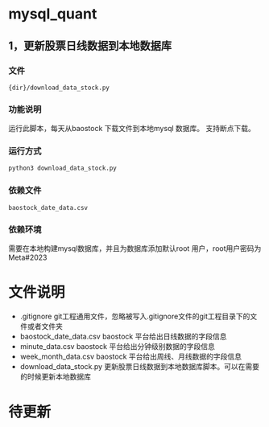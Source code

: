 # mysql_quant

## 1，更新股票日线数据到本地数据库
### 文件
```shell
{dir}/download_data_stock.py
```
### 功能说明
运行此脚本，每天从baostock 下载文件到本地mysql 数据库。
支持断点下载。
### 运行方式
```python
python3 download_data_stock.py
```

### 依赖文件
```
baostock_date_data.csv
```
### 依赖环境
需要在本地构建mysql数据库，并且为数据库添加默认root 用户，root用户密码为 Meta#2023


# 文件说明
* .gitignore git工程通用文件，忽略被写入.gitignore文件的git工程目录下的文件或者文件夹
* baostock_date_data.csv   baostock 平台给出日线数据的字段信息
* minute_data.csv  baostock 平台给出分钟级别数据的字段信息
* week_month_data.csv  baostock 平台给出周线、月线数据的字段信息
* download_data_stock.py 更新股票日线数据到本地数据库脚本。可以在需要的时候更新本地数据库


# 待更新

